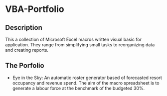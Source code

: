 # VBA-Portfolio

## Description
This a collection of Microsoft Excel macros written visual basic for application. They range from simplifying small tasks to reorganizing data and creating reports.

 
## The Porfolio
 - Eye in the Sky: An automatic roster generator based of forecasted resort occupancy and revenue spend. The aim of the macro spreadsheet is to generate a labour force at the benchmark of the budgeted 30%. 


